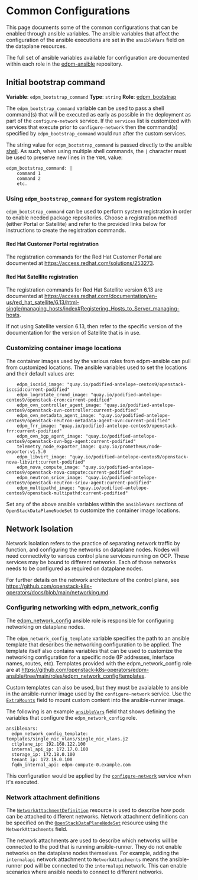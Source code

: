 # Common Configurations

This page documents some of the common configurations that can be enabled
through ansible variables.  The ansible variables that affect the configuration
of the ansible executions are set in the `ansibleVars` field on the dataplane
resources.

The full set of ansible variables available for configuration are documented
within each role in the
[edpm-ansible](https://github.com/openstack-k8s-operators/edpm-ansible/tree/main/roles)
repository.

## Initial bootstrap command

**Variable**: `edpm_bootstrap_command`
**Type**: `string`
**Role**: [edpm_bootstrap](https://github.com/openstack-k8s-operators/edpm-ansible/tree/main/roles/edpm_bootstrap)

The `edpm_bootstrap_command` variable can be used to pass a shell command(s) that
will be executed as early as possible in the deployment as part of the
`configure-network` service. If the `services` list is customized with services
that execute prior to `configure-network` then the command(s) specified by
`edpm_bootstrap_command` would run after the custom services.

The string value for `edpm_bootstrap_command` is passed directly to the ansible
[shell](https://docs.ansible.com/ansible/latest/collections/ansible/builtin/shell_module.html).
As such, when using multiple shell commands, the `|` character must be used to
preserve new lines in the `YAML` value:

    edpm_bootstrap_command: |
        command 1
        command 2
        etc.

### Using `edpm_bootstrap_command` for system registration

`edpm_bootstrap_command` can be used to perform system registration in order to
enable needed package repositories. Choose a registration method (either Portal
or Satellite) and refer to the provided links below for instructions to create
the registration commands.

#### Red Hat Customer Portal registration

The registration commands for the Red Hat Customer Portal are documented at
<https://access.redhat.com/solutions/253273>.

#### Red Hat Satellite registration

The registration commands for Red Hat Satellite version 6.13 are documented at
<https://access.redhat.com/documentation/en-us/red_hat_satellite/6.13/html-single/managing_hosts/index#Registering_Hosts_to_Server_managing-hosts>.

If not using Satellite version 6.13, then refer to the specific version of the
documentation for the version of Satellite that is in use.

### Customizing container image locations

The container images used by the various roles from edpm-ansible can pull from
customized locations. The ansible variables used to set the locations and their
default values are:

		edpm_iscsid_image: "quay.io/podified-antelope-centos9/openstack-iscsid:current-podified"
		edpm_logrotate_crond_image: "quay.io/podified-antelope-centos9/openstack-cron:current-podified"
		edpm_ovn_controller_agent_image: "quay.io/podified-antelope-centos9/openstack-ovn-controller:current-podified"
		edpm_ovn_metadata_agent_image: "quay.io/podified-antelope-centos9/openstack-neutron-metadata-agent-ovn:current-podified"
		edpm_frr_image: "quay.io/podified-antelope-centos9/openstack-frr:current-podified"
		edpm_ovn_bgp_agent_image: "quay.io/podified-antelope-centos9/openstack-ovn-bgp-agent:current-podified"
		telemetry_node_exporter_image: quay.io/prometheus/node-exporter:v1.5.0
		edpm_libvirt_image: "quay.io/podified-antelope-centos9/openstack-nova-libvirt:current-podified"
		edpm_nova_compute_image: "quay.io/podified-antelope-centos9/openstack-nova-compute:current-podified"
		edpm_neutron_sriov_image: "quay.io/podified-antelope-centos9/openstack-neutron-sriov-agent:current-podified"
		edpm_multipathd_image: "quay.io/podified-antelope-centos9/openstack-multipathd:current-podified"

Set any of the above ansible variables within the `ansibleVars` sections of
`OpenStackDataPlaneNodeSet` to customize the container image locations.

## Network Isolation

Network Isolation refers to the practice of separating network traffic by
function, and configuring the networks on dataplane nodes. Nodes will need
connectivity to various control plane services running on OCP. These services
may be bound to different networks. Each of those networks needs to be
configured as required on dataplane nodes.

For further details on the network architecture of the control plane, see
<https://github.com/openstack-k8s-operators/docs/blob/main/networking.md>.

### Configuring networking with edpm_network_config

The
[edpm_network_config](https://github.com/openstack-k8s-operators/edpm-ansible/tree/main/roles/edpm_network_config)
ansible role is responsible for configuring networking on dataplane nodes.

The `edpm_network_config_template` variable specifies the path to an ansible
template that describes the networking configuration to be applied. The
template itself also contains variables that can be used to customize the
networking configuration for a specific node (IP addresses, interface names,
routes, etc). Templates provided with the edpm_network_config role are at
<https://github.com/openstack-k8s-operators/edpm-ansible/tree/main/roles/edpm_network_config/templates>.

Custom templates can also be used, but they must be avaialable to ansible in
the ansible-runner image used by the `configure-network` service. Use the
[`ExtraMounts`](../composable_services.md/#using-extramounts) field to mount custom
content into the ansible-runner image.

The following is an example
[`ansibleVars`](openstack_dataplanenodeset.md/#nodesection)
field that shows defining the variables that configure the
`edpm_network_config` role.

    ansibleVars:
      edpm_network_config_template: templates/single_nic_vlans/single_nic_vlans.j2
      ctlplane_ip: 192.168.122.100
      internal_api_ip: 172.17.0.100
      storage_ip: 172.18.0.100
      tenant_ip: 172.19.0.100
      fqdn_internal_api: edpm-compute-0.example.com

This configuration would be applied by the
[`configure-network`](../composable_services.md/#dataplane-operator-provided-services) service when
it's executed.

### Network attachment definitions

The
[`NetworkAttachmentDefinition`](https://github.com/openstack-k8s-operators/docs/blob/main/networking.md#network-attachment-definitions)
resource is used to describe how pods can be attached to different networks.
Network attachment definitions can be specified on the
[`OpenStackDataPlaneNodeSet`](openstack_dataplanenodeset.md) resource using the
`NetworkAttachments` field.

The network attachments are used to describe which networks will be connected
to the pod that is running ansible-runner. They do not enable networks on the
dataplane nodes themselves. For example, adding the `internalapi` network
attachment to `NetworkAttachments` means the ansible-runner pod will be
connected to the `internalapi` network. This can enable scenarios where ansible
needs to connect to different networks.
